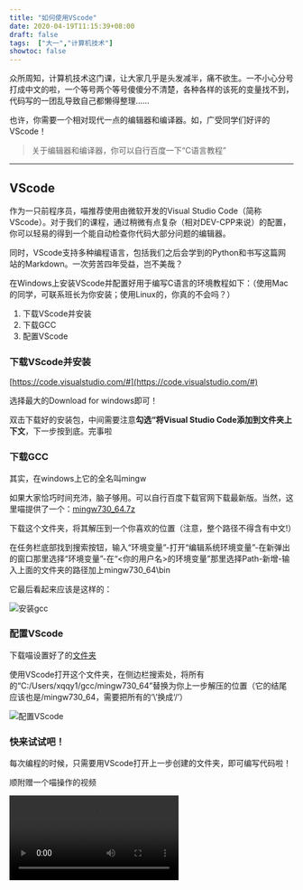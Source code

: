 ```yaml
---
title: "如何使用VScode"
date: 2020-04-19T11:15:39+08:00
draft: false
tags:  ["大一","计算机技术"]
showtoc: false
---
```


众所周知，计算机技术这门课，让大家几乎是头发减半，痛不欲生。一不小心分号打成中文的啦，一个等号两个等号傻傻分不清楚，各种各样的该死的变量找不到，代码写的一团乱导致自己都懒得整理……

也许，你需要一个相对现代一点的编辑器和编译器。如，广受同学们好评的VScode！

> 关于编辑器和编译器，你可以自行百度一下“C语言教程”

---

## VScode

作为一只前程序员，喵推荐使用由微软开发的Visual Studio Code（简称VScode）。对于我们的课程，通过稍微有点复杂（相对DEV-CPP来说）的配置，你可以轻易的得到一个能自动检查你代码大部分问题的编辑器。

同时，VScode支持多种编程语言，包括我们之后会学到的Python和书写这篇网站的Markdown。一次劳苦四年受益，岂不美哉？

在Windows上安装VScode并配置好用于编写C语言的环境教程如下：（使用Mac的同学，可联系班长为你安装；使用Linux的，你真的不会吗？）

1. 下载VScode并安装
2. 下载GCC
3. 配置VScode

### 下载VScode并安装

[https://code.visualstudio.com/#](https://code.visualstudio.com/#)

选择最大的Download for windows即可！

双击下载好的安装包，中间需要注意**勾选“将Visual Studio Code添加到文件夹上下文**，下一步按到底。完事啦

### 下载GCC

其实，在windows上它的全名叫mingw

如果大家恰巧时间充沛，脑子够用。可以自行百度下载官网下载最新版。当然，这里喵提供了一个：[mingw730_64.7z](../../计算机技术/mingw730_64.7z)

下载这个文件夹，将其解压到一个你喜欢的位置（注意，整个路径不得含有中文!）

在任务栏底部找到搜索按钮，输入“环境变量”-打开“编辑系统环境变量”-在新弹出的窗口那里选择“环境变量”-在“<你的用户名>的环境变量”那里选择Path-新增-输入上面的文件夹的路径加上mingw730_64\bin

它最后看起来应该是这样的：

![安装gcc](../../计算机技术/gcc.jpg)

### 配置VScode

下载喵设置好了的[文件夹](../../计算机技术/c.zip)

使用VScode打开这个文件夹，在侧边栏搜索处，将所有的“C:/Users/xqqy1/gcc/mingw730_64”替换为你上一步解压的位置（它的结尾应该也是/mingw730_64，需要把所有的‘\’换成‘/’）

![配置VScode](../../计算机技术/vsc.jpg)

### 快来试试吧！

每次编程的时候，只需要用VScode打开上一步创建的文件夹，即可编写代码啦！

顺附赠一个喵操作的视频

<video src="../../计算机技术/vsc.webm" controls=1>

小提示：如果不喜欢VScode的默认黑色主题的话，在文件-首选项-颜色主题处可以选择下载超多好看的主题。字号设置则是在文件-首选项-设置里面